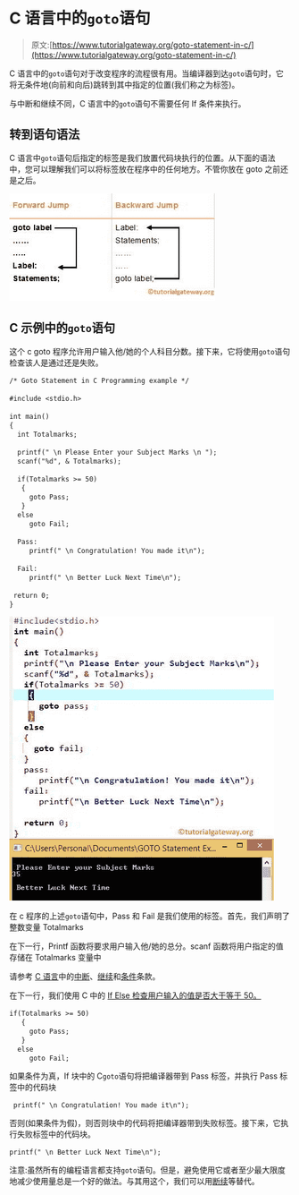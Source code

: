 # C 语言中的`goto`语句

> 原文:[https://www.tutorialgateway.org/goto-statement-in-c/](https://www.tutorialgateway.org/goto-statement-in-c/)

C 语言中的`goto`语句对于改变程序的流程很有用。当编译器到达`goto`语句时，它将无条件地(向前和向后)跳转到其中指定的位置(我们称之为标签)。

与中断和继续不同，C 语言中的`goto`语句不需要任何 If 条件来执行。

## 转到语句语法

C 语言中`goto`语句后指定的标签是我们放置代码块执行的位置。从下面的语法中，您可以理解我们可以将标签放在程序中的任何地方。不管你放在 goto 之前还是之后。

![Goto Statemen in C Syntax](img/2a5f3d8d215e91988854e0afb48714fd.png)

## C 示例中的`goto`语句

这个 c goto 程序允许用户输入他/她的个人科目分数。接下来，它将使用`goto`语句检查该人是通过还是失败。

```
/* Goto Statement in C Programming example */

#include <stdio.h>

int main()
{
  int Totalmarks;

  printf(" \n Please Enter your Subject Marks \n ");
  scanf("%d", & Totalmarks);

  if(Totalmarks >= 50)
   {
     goto Pass;
   }
  else
     goto Fail;

  Pass:
     printf(" \n Congratulation! You made it\n");

  Fail:
     printf(" \n Better Luck Next Time\n"); 

 return 0;
}
```

![Goto Statement in C Programming](img/4717510ffe918e6f7ff37fc53bae749a.png)

在 c 程序的上述`goto`语句中，Pass 和 Fail 是我们使用的标签。首先，我们声明了整数变量 Totalmarks

在下一行，Printf 函数将要求用户输入他/她的总分。scanf 函数将用户指定的值存储在 Totalmarks 变量中

请参考 [C 语言](https://www.tutorialgateway.org/c-programming/)中的[中断](https://www.tutorialgateway.org/break-statement-in-c/)、[继续](https://www.tutorialgateway.org/continue-statement-in-c/)和[条件](https://www.tutorialgateway.org/if-statement-in-c/)条款。

在下一行，我们使用 C 中的 [If Else 检查用户输入的值是否大于等于 50。](https://www.tutorialgateway.org/if-else-statement-in-c/)

```
if(Totalmarks >= 50)
   {
     goto Pass;
   }
  else
     goto Fail;
```

如果条件为真，If 块中的 C`goto`语句将把编译器带到 Pass 标签，并执行 Pass 标签中的代码块

```
 printf(" \n Congratulation! You made it\n");
```

否则(如果条件为假)，则否则块中的代码将把编译器带到失败标签。接下来，它执行失败标签中的代码块。

```
printf(" \n Better Luck Next Time\n");
```

注意:虽然所有的编程语言都支持`goto`语句。但是，避免使用它或者至少最大限度地减少使用量总是一个好的做法。与其用这个，我们可以用[断](https://www.tutorialgateway.org/break-statement-in-c/)[续](https://www.tutorialgateway.org/continue-statement-in-c/)等替代。